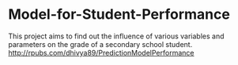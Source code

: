 # Model-for-Student-Performance
This project aims to find out the influence of various variables and parameters on the grade of a secondary school student.
http://rpubs.com/dhivya89/PredictionModelPerformance